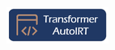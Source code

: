 <p align="center">
<img src="https://github.com/ESGIRT/ESEM2024-TransformerIRT/raw/main/logo.png" alt="TAIRT" width="40%" />
</p>

